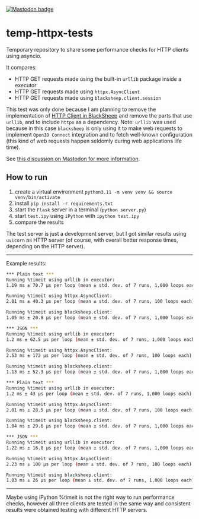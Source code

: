 [![Mastodon badge](https://img.shields.io/badge/Mastodon-Toot-purple?logo=mastodon&&labelColor=450657)](https://masto.ai/@robertoprevato/109401142597221543)

# temp-httpx-tests

Temporary repository to share some performance checks for HTTP clients using
asyncio.

It compares:

- HTTP GET requests made using the built-in `urllib` package inside a executor
- HTTP GET requests made using `httpx.AsyncClient`
- HTTP GET requests made using `blacksheep.client.session`

This test was only done because I am planning to remove the implementation of
[HTTP Client in BlackSheep](https://www.neoteroi.dev/blacksheep/#timeline) and
remove the parts that use `urllib`, and to include `httpx` as a dependency.
Note: `urllib` was used because in this case `blacksheep` is only using it to
make web requests to implement `OpenID Connect` integration and to fetch
well-known configuration (this kind of web requests happen seldomly during web
applications life time).

See [this discussion on Mastodon for more information](https://masto.ai/@robertoprevato/109401142597221543).

## How to run

1. create a virtual environment `python3.11 -m venv venv && source venv/bin/activate`
2. install `pip install -r requirements.txt`
3. start the `Flask` server in a terminal (`python server.py`)
4. start `test.ipy` using `iPython` with `ipython test.ipy`
5. compare the results

The test server is just a development server, but I got similar results using
`uvicorn` as HTTP server (of course, with overall better response times,
depending on the HTTP server).

---

Example results:

```bash
*** Plain text ***
Running %timeit using urllib in executor:
1.19 ms ± 70.7 µs per loop (mean ± std. dev. of 7 runs, 1,000 loops each)

Running %timeit using httpx.AsyncClient:
2.01 ms ± 40.3 µs per loop (mean ± std. dev. of 7 runs, 100 loops each)

Running %timeit using blacksheep.client:
1.05 ms ± 20.8 µs per loop (mean ± std. dev. of 7 runs, 1,000 loops each)

*** JSON ***
Running %timeit using urllib in executor:
1.2 ms ± 62.5 µs per loop (mean ± std. dev. of 7 runs, 1,000 loops each)

Running %timeit using httpx.AsyncClient:
2.53 ms ± 172 µs per loop (mean ± std. dev. of 7 runs, 100 loops each)

Running %timeit using blacksheep.client:
1.13 ms ± 52.3 µs per loop (mean ± std. dev. of 7 runs, 1,000 loops each)
```

```bash
*** Plain text ***
Running %timeit using urllib in executor:
1.2 ms ± 43 µs per loop (mean ± std. dev. of 7 runs, 1,000 loops each)

Running %timeit using httpx.AsyncClient:
2.01 ms ± 28.5 µs per loop (mean ± std. dev. of 7 runs, 100 loops each)

Running %timeit using blacksheep.client:
1.04 ms ± 29.6 µs per loop (mean ± std. dev. of 7 runs, 1,000 loops each)

*** JSON ***
Running %timeit using urllib in executor:
1.22 ms ± 16.8 µs per loop (mean ± std. dev. of 7 runs, 1,000 loops each)

Running %timeit using httpx.AsyncClient:
2.23 ms ± 100 µs per loop (mean ± std. dev. of 7 runs, 100 loops each)

Running %timeit using blacksheep.client:
1.03 ms ± 26 µs per loop (mean ± std. dev. of 7 runs, 1,000 loops each)
```

---

Maybe using iPython %timeit is not the right way to run performance checks,
however all three clients are tested in the same way and consistent results
were obtained testing with different HTTP servers.
